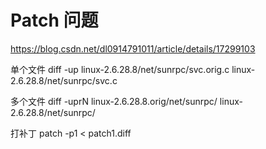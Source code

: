 # Patch 问题
https://blog.csdn.net/dl0914791011/article/details/17299103

单个文件
 diff -up linux-2.6.28.8/net/sunrpc/svc.orig.c linux-2.6.28.8/net/sunrpc/svc.c
 
多个文件
 diff -uprN linux-2.6.28.8.orig/net/sunrpc/ linux-2.6.28.8/net/sunrpc/
 
打补丁
 patch -p1 < patch1.diff
